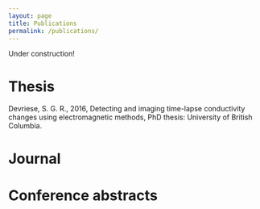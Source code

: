 ```yaml
---
layout: page
title: Publications
permalink: /publications/
---
```


Under construction!

# Thesis

Devriese, S. G. R., 2016, Detecting and imaging time-lapse conductivity changes using electromagnetic methods, PhD thesis: University of British Columbia.

# Journal

# Conference abstracts

